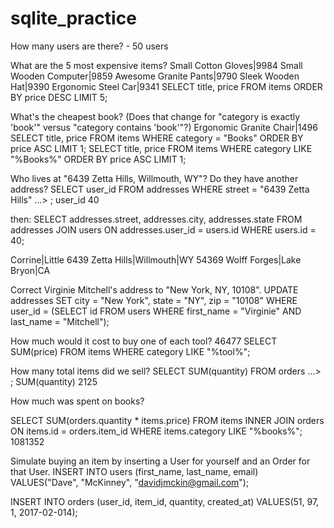 # sqlite_practice

How many users are there? - 50 users

What are the 5 most expensive items? 
Small Cotton Gloves|9984
Small Wooden Computer|9859
Awesome Granite Pants|9790
Sleek Wooden Hat|9390
Ergonomic Steel Car|9341
SELECT title, price FROM items ORDER BY price DESC LIMIT 5;

What's the cheapest book? (Does that change for "category is exactly 'book'" versus "category contains 'book'"?)
Ergonomic Granite Chair|1496
SELECT title, price FROM items WHERE category = "Books" ORDER BY price ASC LIMIT 1;
SELECT title, price FROM items WHERE category LIKE "%Books%" ORDER BY price ASC LIMIT 1;


Who lives at "6439 Zetta Hills, Willmouth, WY"? Do they have another address?
SELECT user_id FROM addresses WHERE street = "6439 Zetta Hills"
   ...> ; 
user_id
40

then: 
 SELECT addresses.street, addresses.city, addresses.state FROM addresses JOIN users ON addresses.user_id = users.id WHERE users.id = 40;

Corrine|Little
6439 Zetta Hills|Willmouth|WY
54369 Wolff Forges|Lake Bryon|CA

Correct Virginie Mitchell's address to "New York, NY, 10108".
UPDATE addresses SET city = "New York", state = "NY", zip = "10108" WHERE user_id = (SELECT id FROM users WHERE first_name = "Virginie" AND last_name = "Mitchell");

How much would it cost to buy one of each tool?
46477
SELECT SUM(price) FROM items WHERE category LIKE "%tool%";

How many total items did we sell?
SELECT SUM(quantity) FROM orders
   ...> ;
SUM(quantity)
2125

How much was spent on books?

SELECT SUM(orders.quantity * items.price) FROM items INNER JOIN orders ON items.id = orders.item_id WHERE items.category LIKE "%books%";
1081352

Simulate buying an item by inserting a User for yourself and an Order for that User.
INSERT INTO users (first_name, last_name, email) VALUES("Dave", "McKinney", "davidjmckin@gmail.com");

INSERT INTO orders (user_id, item_id, quantity, created_at) VALUES(51, 97, 1, 2017-02-014);
